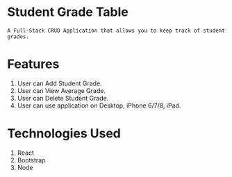 # Student Grade Table
`A Full-Stack CRUD Application that allows you to keep track of student grades.`

# Features
  1. User can Add Student Grade.
  2. User can View Average Grade.
  3. User can Delete Student Grade.
  4. User can use application on Desktop, iPhone 6/7/8, iPad.
# Technologies Used
  1. React
  2. Bootstrap
  3. Node
